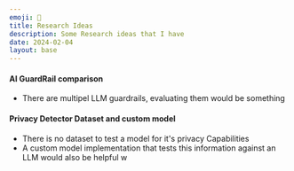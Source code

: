 ```yaml
---
emoji: 📜
title: Research Ideas
description: Some Research ideas that I have
date: 2024-02-04
layout: base
---
```


#### AI GuardRail comparison
- There are multipel LLM guardrails, evaluating them would be something

#### Privacy Detector Dataset and custom model
- There is no dataset to test a model for it's privacy Capabilities
- A custom model implementation that tests this information against an LLM would also be helpful
w